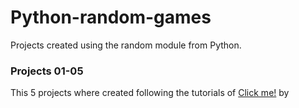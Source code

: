 # Python-random-games
Projects created using the random module from Python.

### Projects 01-05
This 5 projects where created following the tutorials of [Click me!](http://test.com/ "12 Beginner Python Projects - Coding Course") by 
